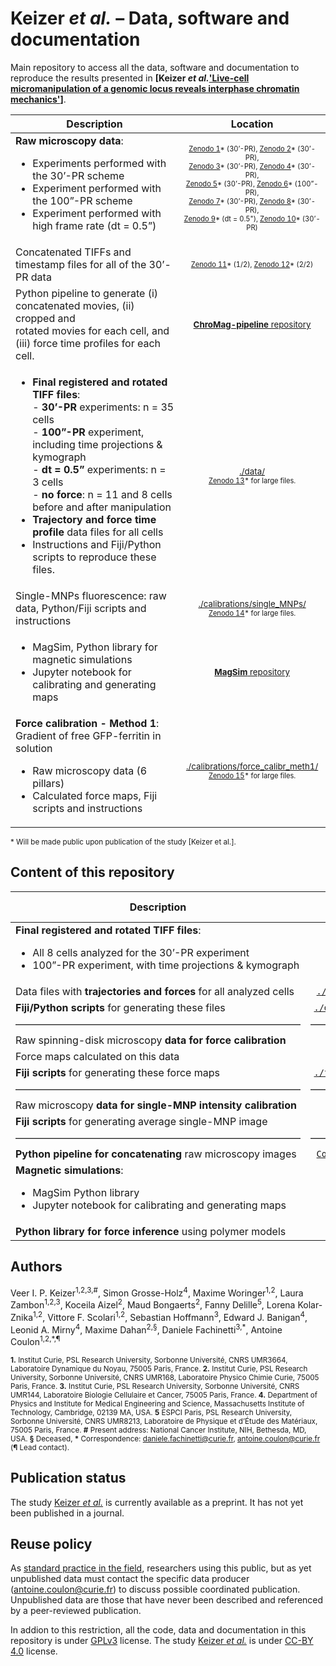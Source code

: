 # Keizer _et al._ – Data, software and documentation

Main repository to access all the data, software and documentation to reproduce the results presented in **[Keizer _et al._['Live-cell micromanipulation of a genomic locus reveals interphase chromatin mechanics'](https://www.biorxiv.org/content/10.1101/2021.04.20.439763v1)]**.

  
| Description | Location |
| ----------- | :---: |
| **Raw microscopy data**:<ul><li>Experiments performed with the 30’-PR scheme</li><li>Experiment performed with the 100”-PR scheme</li><li>Experiment performed with high frame rate (dt = 0.5”)</li></ul>| <sub> <sup>[Zenodo 1](https://zenodo.org/record/)* (30’-PR),	[Zenodo 2](https://zenodo.org/record/)* (30’-PR),<br> [Zenodo 3](https://zenodo.org/record/)* (30’-PR),	[Zenodo 4](https://zenodo.org/record/)* (30’-PR),<br> [Zenodo 5](https://zenodo.org/record/)* (30’-PR),	[Zenodo 6](https://zenodo.org/record/)* (100”-PR),<br> [Zenodo 7](https://zenodo.org/record/)* (30’-PR),	[Zenodo 8](https://zenodo.org/record/)* (30’-PR),<br> [Zenodo 9](https://zenodo.org/record/)* (dt = 0.5"),	[Zenodo 10](https://zenodo.org/record/)* (30’-PR)</sup></sub>  |
| Concatenated TIFFs and timestamp files for all of the 30’-PR data | <sub><sup>[Zenodo 11](https://zenodo.org/record/)* (1/2),	[Zenodo 12](https://zenodo.org/record/)* (2/2)</sup></sub>  |
| Python pipeline to generate (i) concatenated movies, (ii) cropped and<br> rotated movies for each cell, and (iii) force time profiles for each cell. | <sub>[**ChroMag-pipeline** repository](https://github.com/CoulonLab/chromag-pipeline)</sub> |
| <ul><li>**Final registered and rotated TIFF files**:<br>- **30’-PR** experiments: n = 35 cells<br>- **100”-PR** experiment, including time projections & kymograph<br>- **dt = 0.5”** experiments: n = 3 cells<br>- **no force**: n = 11 and 8 cells before and after manipulation</li><li>**Trajectory and force time profile** data files for all cells</li><li>Instructions and Fiji/Python scripts to reproduce these files.</li></ul> | <sup>[./data/](./data/)</sup> <br><sup><sub>[Zenodo 13](https://zenodo.org/record/)* for large files.</sup></sub> |
| Single-MNPs fluorescence: raw data, Python/Fiji scripts and instructions | <sup>[./calibrations/single_MNPs/](./calibrations/single_MNPs/)</sup> <br><sup><sub>[Zenodo 14](https://zenodo.org/record/)* for large files.</sup></sub> |
| <ul><li>MagSim, Python library for magnetic simulations</li><li>Jupyter notebook for calibrating and generating maps</li></ul> |	<sub>[**MagSim** repository](https://github.com/CoulonLab/MagSim)</sub> |
| **Force calibration - Method 1**: Gradient of free GFP-ferritin in solution<ul><li>Raw microscopy data (6 pillars)</li><li>Calculated force maps, Fiji scripts and instructions</li></ul> | <sup>[./calibrations/force_calibr_meth1/](./calibrations/force_calibr_meth1/)</sup> <br><sup><sub>[Zenodo 15](https://zenodo.org/record/4627062)* for large files.</sup></sub> |



<sup>* Will be made public upon publication of the study [Keizer et al.].</sup>


## Content of this repository

|Description|Location on GitHub|External link|
|---|:---:|:---:|
|**Final registered and rotated TIFF files**:<ul><li>All 8 cells analyzed for the 30’-PR experiment</li><li>100”-PR experiment, with time projections & kymograph</li></ul>|  | [Zenodo](https://zenodo.org/record/4674438) |
|Data files with **trajectories and forces** for all analyzed cells| [`./data/2-trajectory_files/`](./data/2-trajectory_files/) | \" |
|**Fiji/Python scripts** for generating these files| [`./data/3-code_and_protocol/`](./data/3-code_and_protocol/) | \" |
| ––––––––––––––––––––––––––––––––––––––––––––––––––––––––– | ––––––––––––––––––––––––––––– | ––––––– |
|Raw spinning-disk microscopy **data for force calibration**|  | [Zenodo](https://zenodo.org/record/4627062) |
|Force maps calculated on this data|  | \" |
|**Fiji scripts** for generating these force maps| [`./forcecalibration/scripts/`](./forcecalibration/scripts/) | \" |
| ––––––––––––––––––––––––––––––––––––––––––––––––––––––––– | ––––––––––––––––––––––––––––– | ––––––– |
|Raw microscopy **data for single-MNP intensity calibration**|  | [Zenodo](https://zenodo.org/record/4674531) |
|**Fiji scripts** for generating average single-MNP image| [`./singleMNPs/analysis/`](./singleMNPs/analysis/) | \" |
| ––––––––––––––––––––––––––––––––––––––––––––––––––––––––– | ––––––––––––––––––––––––––––– | ––––––– |
|**Python pipeline for concatenating** raw microscopy images| [`CoulonLab/chromag-pipeline`](https://github.com/CoulonLab/chromag-pipeline) | [Zenodo](https://zenodo.org/record/4674417) |
|**Magnetic simulations**:<ul><li>MagSim Python library</li><li>Jupyter notebook for calibrating and generating maps</li></ul>| [`CoulonLab/MagSim`](https://github.com/CoulonLab/MagSim) | [Zenodo](https://zenodo.org/record/4672595) |
|**Python library for force inference** using polymer models| [`SGrosse-Holz/rouselib`](https://github.com/SGrosse-Holz/rouselib) | [Zenodo](https://zenodo.org/record/4674399) |

## Authors
Veer I. P. Keizer<sup>1,2,3,\#</sup>, Simon Grosse-Holz<sup>4</sup>, Maxime Woringer<sup>1,2</sup>, Laura Zambon<sup>1,2,3</sup>, Koceila Aizel<sup>2</sup>, Maud Bongaerts<sup>2</sup>, Fanny Delille<sup>5</sup>, Lorena Kolar-Znika<sup>1,2</sup>, Vittore F. Scolari<sup>1,2</sup>, Sebastian Hoffmann<sup>3</sup>, Edward J. Banigan<sup>4</sup>, Leonid A. Mirny<sup>4</sup>, Maxime Dahan<sup>2,§</sup>, Daniele Fachinetti<sup>3,\*</sup>, Antoine Coulon<sup>1,2,\*,¶</sup>

<sup>**1\.** Institut Curie, PSL Research University, Sorbonne Université, CNRS UMR3664, Laboratoire Dynamique du Noyau, 75005 Paris, France. **2.** Institut Curie, PSL Research University, Sorbonne Université, CNRS UMR168, Laboratoire Physico Chimie Curie, 75005 Paris, France. **3.** Institut Curie, PSL Research University, Sorbonne Université, CNRS UMR144, Laboratoire Biologie Cellulaire et Cancer, 75005 Paris, France. **4.** Department of Physics and Institute for Medical Engineering and Science, Massachusetts Institute of Technology, Cambridge, 02139 MA, USA. **5** ESPCI Paris, PSL Research University, Sorbonne Université, CNRS UMR8213, Laboratoire de Physique et d’Étude des Matériaux, 75005 Paris, France. **\#** Present address: National Cancer Institute, NIH, Bethesda, MD, USA. **§** Deceased, **\*** Correspondence: daniele.fachinetti@curie.fr, antoine.coulon@curie.fr (**¶** Lead contact).</sup>

## Publication status
The study [Keizer _et al._](https://www.biorxiv.org/content/10.1101/2021.04.20.439763v1) is currently available as a preprint. It has not yet been published in a journal.

## Reuse policy
As [standard practice in the field](https://www.4dnucleome.org/policies.html), researchers using this public, but as yet unpublished data must contact the specific data producer (antoine.coulon@curie.fr) to discuss possible coordinated publication. Unpublished data are those that have never been described and referenced by a peer-reviewed publication.

In addion to this restriction, all the code, data and documentation in this repository is under [GPLv3](https://www.gnu.org/licenses/gpl-3.0.en.html) license. The study [Keizer _et al._](https://www.biorxiv.org/content/10.1101/2021.04.20.439763v1) is under [CC-BY 4.0](https://creativecommons.org/licenses/by/4.0/) license.

